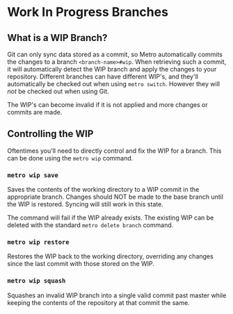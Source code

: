 # Work In Progress Branches

## What is a WIP Branch?

Git can only sync data stored as a commit, so Metro automatically commits the changes to a
branch `<branch-name>#wip`. When retrieving such a commit, it will automatically detect the WIP
branch and apply the changes to your repository. Different branches can have different WIP's,
and they'll automatically be checked out when using `metro switch`. However they will *not* be
checked out when using Git.

The WIP's can become invalid if it is not applied and more changes or commits are made.

## Controlling the WIP

Oftentimes you'll need to directly control and fix the WIP for a branch. This can be done using
the `metro wip` command.

### `metro wip save`

Saves the contents of the working directory to a WIP commit in the appropriate branch. Changes
should NOT be made to the base branch until the WIP is restored. Syncing will still work in
this state.

The command will fail if the WIP already exists. The existing WIP can be deleted with the
standard `metro delete branch` command.

### `metro wip restore`

Restores the WIP back to the working directory, overriding any changes since the last commit with
those stored on the WIP.

### `metro wip squash`

Squashes an invalid WIP branch into a single valid commit past master while keeping the contents
of the repository at that commit the same.
